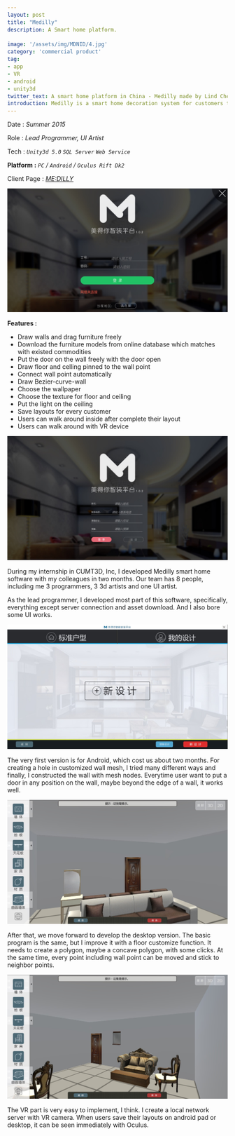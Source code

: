```yaml
---
layout: post
title: "Medilly"
description: A Smart home platform.

image: '/assets/img/MDNID/4.jpg'
category: 'commercial product'
tag:
- app
- VR
- android
- unity3d
twitter_text: A smart home platform in China - Medilly made by Lind Chen. 
introduction: Medilly is a smart home decoration system for customers to draw the room layout they want. One of the early smart home products in China.
---
```


Date : *Summer 2015*

Role : *Lead Programmer, UI Artist*

Tech : *`Unity3d 5.0`  `SQL Server`  `Web Service`*

**Platform :** *`PC` / `Android` / `Oculus Rift Dk2`*

Client Page : *[ME:DILLY](http://www.mdni.cn/)*

![](/assets/img/MDNID/1.jpg)

**Features :**
- Draw walls and drag furniture freely
- Download the furniture models from online database which matches with existed commodities
- Put the door on the wall freely with the door open
- Draw floor and celling pinned to the wall point
- Connect wall point automatically
- Draw Bezier-curve-wall
- Choose the wallpaper
- Choose the texture for floor and ceiling
- Put the light on the ceiling
- Save layouts for every customer
- Users can walk around inside after complete their layout
- Users can walk around with VR device

![](/assets/img/MDNID/2.jpg)

During my internship in CUMT3D, Inc, I developed Medilly smart home software with my colleagues in two months.  Our team has 8 people, including me 3 programmers, 3 3d artists and one UI artist.

As the lead programmer, I developed most part of this software, specifically, everything except server connection and asset download. And I also bore some UI works. 

![](/assets/img/MDNID/3.jpg)

The very first version is for Android, which cost us about two months. For creating a hole in customized wall mesh, I tried many different ways and finally, I constructed the wall with mesh nodes. Everytime user want to put a door in any position on the wall, maybe beyond the edge of a wall, it works well.

![](/assets/img/MDNID/5.jpg)

After that, we move forward to develop the desktop version. The basic program is the same, but I improve it with a floor customize function. It needs to create a polygon, maybe a concave polygon, with some clicks. At the same time, every point including wall point can be moved and stick to neighbor points.

![](/assets/img/MDNID/6.jpg)

The VR part is very easy to implement, I think. I create a local network server with VR camera. When users save their layouts on android pad or desktop, it can be seen immediately with Oculus.